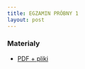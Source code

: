 ```yaml
---
title: EGZAMIN PRÓBNY 1
layout: post
---
```



### Materialy
 - [PDF + pliki](http://aplikacje.vector.org.pl/egzamin/egz1.zip)
